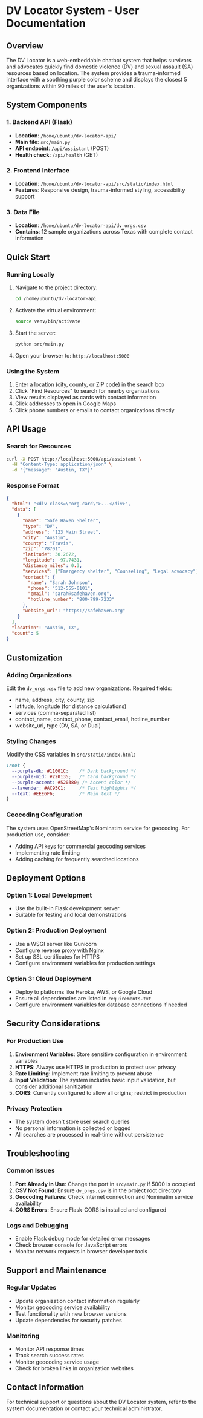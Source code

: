 # DV Locator System - User Documentation

## Overview
The DV Locator is a web-embeddable chatbot system that helps survivors and advocates quickly find domestic violence (DV) and sexual assault (SA) resources based on location. The system provides a trauma-informed interface with a soothing purple color scheme and displays the closest 5 organizations within 90 miles of the user's location.

## System Components

### 1. Backend API (Flask)
- **Location**: `/home/ubuntu/dv-locator-api/`
- **Main file**: `src/main.py`
- **API endpoint**: `/api/assistant` (POST)
- **Health check**: `/api/health` (GET)

### 2. Frontend Interface
- **Location**: `/home/ubuntu/dv-locator-api/src/static/index.html`
- **Features**: Responsive design, trauma-informed styling, accessibility support

### 3. Data File
- **Location**: `/home/ubuntu/dv-locator-api/dv_orgs.csv`
- **Contains**: 12 sample organizations across Texas with complete contact information

## Quick Start

### Running Locally
1. Navigate to the project directory:
   ```bash
   cd /home/ubuntu/dv-locator-api
   ```

2. Activate the virtual environment:
   ```bash
   source venv/bin/activate
   ```

3. Start the server:
   ```bash
   python src/main.py
   ```

4. Open your browser to: `http://localhost:5000`

### Using the System
1. Enter a location (city, county, or ZIP code) in the search box
2. Click "Find Resources" to search for nearby organizations
3. View results displayed as cards with contact information
4. Click addresses to open in Google Maps
5. Click phone numbers or emails to contact organizations directly

## API Usage

### Search for Resources
```bash
curl -X POST http://localhost:5000/api/assistant \
  -H "Content-Type: application/json" \
  -d '{"message": "Austin, TX"}'
```

### Response Format
```json
{
  "html": "<div class=\"org-card\">...</div>",
  "data": [
    {
      "name": "Safe Haven Shelter",
      "type": "DV",
      "address": "123 Main Street",
      "city": "Austin",
      "county": "Travis",
      "zip": "78701",
      "latitude": 30.2672,
      "longitude": -97.7431,
      "distance_miles": 0.3,
      "services": ["Emergency shelter", "Counseling", "Legal advocacy"],
      "contact": {
        "name": "Sarah Johnson",
        "phone": "512-555-0101",
        "email": "sarah@safehaven.org",
        "hotline_number": "800-799-7233"
      },
      "website_url": "https://safehaven.org"
    }
  ],
  "location": "Austin, TX",
  "count": 5
}
```

## Customization

### Adding Organizations
Edit the `dv_orgs.csv` file to add new organizations. Required fields:
- name, address, city, county, zip
- latitude, longitude (for distance calculations)
- services (comma-separated list)
- contact_name, contact_phone, contact_email, hotline_number
- website_url, type (DV, SA, or Dual)

### Styling Changes
Modify the CSS variables in `src/static/index.html`:
```css
:root {
  --purple-dk: #11001C;    /* Dark background */
  --purple-mid: #220135;   /* Card background */
  --purple-accent: #520380; /* Accent color */
  --lavender: #AC95C1;     /* Text highlights */
  --text: #EEE6F6;         /* Main text */
}
```

### Geocoding Configuration
The system uses OpenStreetMap's Nominatim service for geocoding. For production use, consider:
- Adding API keys for commercial geocoding services
- Implementing rate limiting
- Adding caching for frequently searched locations

## Deployment Options

### Option 1: Local Development
- Use the built-in Flask development server
- Suitable for testing and local demonstrations

### Option 2: Production Deployment
- Use a WSGI server like Gunicorn
- Configure reverse proxy with Nginx
- Set up SSL certificates for HTTPS
- Configure environment variables for production settings

### Option 3: Cloud Deployment
- Deploy to platforms like Heroku, AWS, or Google Cloud
- Ensure all dependencies are listed in `requirements.txt`
- Configure environment variables for database connections if needed

## Security Considerations

### For Production Use
1. **Environment Variables**: Store sensitive configuration in environment variables
2. **HTTPS**: Always use HTTPS in production to protect user privacy
3. **Rate Limiting**: Implement rate limiting to prevent abuse
4. **Input Validation**: The system includes basic input validation, but consider additional sanitization
5. **CORS**: Currently configured to allow all origins; restrict in production

### Privacy Protection
- The system doesn't store user search queries
- No personal information is collected or logged
- All searches are processed in real-time without persistence

## Troubleshooting

### Common Issues
1. **Port Already in Use**: Change the port in `src/main.py` if 5000 is occupied
2. **CSV Not Found**: Ensure `dv_orgs.csv` is in the project root directory
3. **Geocoding Failures**: Check internet connection and Nominatim service availability
4. **CORS Errors**: Ensure Flask-CORS is installed and configured

### Logs and Debugging
- Enable Flask debug mode for detailed error messages
- Check browser console for JavaScript errors
- Monitor network requests in browser developer tools

## Support and Maintenance

### Regular Updates
- Update organization contact information regularly
- Monitor geocoding service availability
- Test functionality with new browser versions
- Update dependencies for security patches

### Monitoring
- Monitor API response times
- Track search success rates
- Monitor geocoding service usage
- Check for broken links in organization websites

## Contact Information
For technical support or questions about the DV Locator system, refer to the system documentation or contact your technical administrator.

